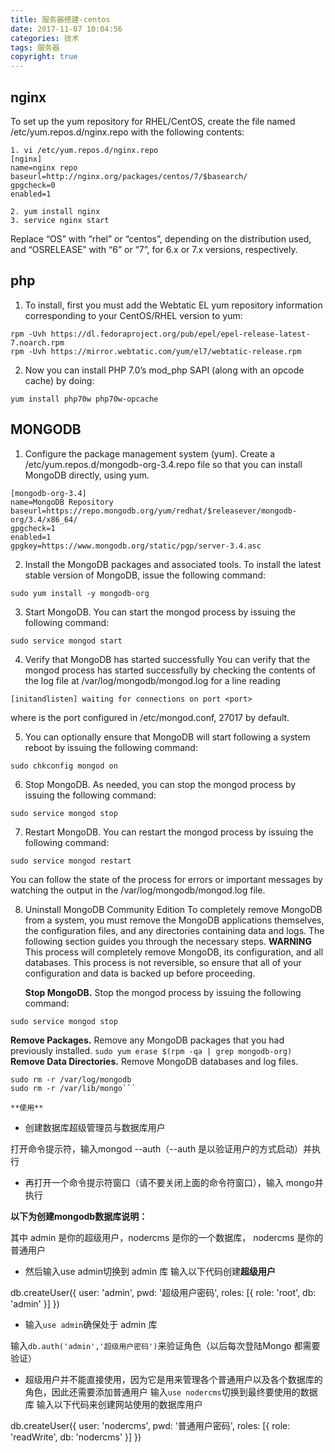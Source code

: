 ```yaml
---
title: 服务器搭建-centos
date: 2017-11-07 10:04:56
categories: 技术
tags: 服务器
copyright: true
---
```


## nginx
To set up the yum repository for RHEL/CentOS, create the file named /etc/yum.repos.d/nginx.repo with the following contents:
```
1. vi /etc/yum.repos.d/nginx.repo
[nginx]
name=nginx repo
baseurl=http://nginx.org/packages/centos/7/$basearch/
gpgcheck=0
enabled=1

2. yum install nginx 
3. service nginx start
```
Replace “OS” with “rhel” or “centos”, depending on the distribution used, and “OSRELEASE” with “6” or “7”, for 6.x or 7.x versions, respectively.  

## php


1. To install, first you must add the Webtatic EL yum repository information corresponding to your CentOS/RHEL version to yum:
```
rpm -Uvh https://dl.fedoraproject.org/pub/epel/epel-release-latest-7.noarch.rpm
rpm -Uvh https://mirror.webtatic.com/yum/el7/webtatic-release.rpm
```
2. Now you can install PHP 7.0’s mod_php SAPI (along with an opcode cache) by doing:
```
yum install php70w php70w-opcache
```

## MONGODB


 1. Configure the package management system (yum).
Create a /etc/yum.repos.d/mongodb-org-3.4.repo file so that you can install MongoDB directly, using yum.
```
[mongodb-org-3.4]
name=MongoDB Repository
baseurl=https://repo.mongodb.org/yum/redhat/$releasever/mongodb-org/3.4/x86_64/
gpgcheck=1
enabled=1
gpgkey=https://www.mongodb.org/static/pgp/server-3.4.asc
```
 2. Install the MongoDB packages and associated tools.
To install the latest stable version of MongoDB, issue the following command:
```
sudo yum install -y mongodb-org
```
 3. Start MongoDB.
You can start the mongod process by issuing the following command:
```
sudo service mongod start
```
 4. Verify that MongoDB has started successfully
You can verify that the mongod process has started successfully by checking the contents of the log file at /var/log/mongodb/mongod.log for a line reading
```
[initandlisten] waiting for connections on port <port>
```
where <port> is the port configured in /etc/mongod.conf, 27017 by default. 

 5. You can optionally ensure that MongoDB will start following a system reboot by issuing the following command:
```
sudo chkconfig mongod on
```
 6. Stop MongoDB.
As needed, you can stop the mongod process by issuing the following command:
```
sudo service mongod stop
```
 7. Restart MongoDB.
You can restart the mongod process by issuing the following command:
```
sudo service mongod restart
```
You can follow the state of the process for errors or important messages by watching the output in the /var/log/mongodb/mongod.log file. 

 8. Uninstall MongoDB Community Edition
To completely remove MongoDB from a system, you must remove the MongoDB applications themselves, the configuration files, and any directories containing data and logs. The following section guides you through the necessary steps.
**WARNING**
This process will completely remove MongoDB, its configuration, and all databases. This process is not reversible, so ensure that all of your configuration and data is backed up before proceeding.  

    **Stop MongoDB.**
Stop the mongod process by issuing the following command:
```
sudo service mongod stop
``` 
**Remove Packages.**
Remove any MongoDB packages that you had previously installed.
```sudo yum erase $(rpm -qa | grep mongodb-org)```
**Remove Data Directories.**
Remove MongoDB databases and log files. 

```
sudo rm -r /var/log/mongodb
sudo rm -r /var/lib/mongo```

**使用**
``` 
- 创建数据库超级管理员与数据库用户

打开命令提示符，输入mongod --auth（--auth 是以验证用户的方式启动）并执行 

- 再打开一个命令提示符窗口（请不要关闭上面的命令符窗口），输入 mongo并执行 

**以下为创建mongodb数据库说明：**

其中 admin 是你的超级用户，nodercms 是你的一个数据库， nodercms 是你的普通用户


- 然后输入use admin切换到 admin 库 输入以下代码创建**超级用户**

db.createUser({ user: 'admin', pwd: '超级用户密码', roles: [{ role: 'root', db: 'admin' }] })

- 输入`use admin`确保处于 admin 库

输入`db.auth('admin','超级用户密码')`来验证角色（以后每次登陆Mongo 都需要验证）

- 超级用户并不能直接使用，因为它是用来管理各个普通用户以及各个数据库的角色，因此还需要添加普通用户
输入`use nodercms`切换到最终要使用的数据库
输入以下代码来创建网站使用的数据库用户

db.createUser({ user: 'nodercms', pwd: '普通用户密码', roles: [{ role: 'readWrite', db: 'nodercms' }] })
```


